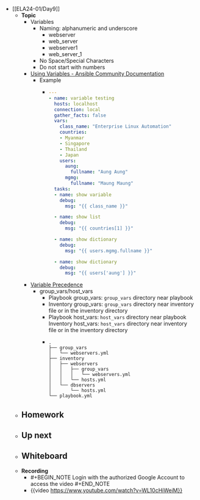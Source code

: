 - [[ELA24-01/Day9]]
	- **Topic**
		- Variables
			- Naming: alphanumeric and underscore
				- webserver
				- web_server
				- webserver1
				- web_server_1
			- No Space/Special Characters
			- Do not start with numbers
		- [Using Variables - Ansible Community Documentation](https://docs.ansible.com/ansible/latest/playbook_guide/playbooks_variables.html)
			- Example
				- ```yaml
				  ---
				  - name: variable testing
				    hosts: localhost
				    connection: local
				    gather_facts: false
				    vars:
				      class_name: "Enterprise Linux Automation"
				      countries:
				      - Myanmar
				      - Singapore
				      - Thailand
				      - Japan
				      users:
				        aung:
				          fullname: "Aung Aung"
				        mgmg:
				          fullname: "Maung Maung"
				    tasks:
				    - name: show variable
				      debug:
				        msg: "{{ class_name }}"
				  
				    - name: show list
				      debug:
				        msg: "{{ countries[1] }}"
				  
				    - name: show dictionary
				      debug:
				        msg: "{{ users.mgmg.fullname }}"
				  
				    - name: show dictionary
				      debug:
				        msg: "{{ users['aung'] }}"
				  ```
		- [Variable Precedence](https://docs.ansible.com/ansible/latest/playbook_guide/playbooks_variables.html#variable-precedence-where-should-i-put-a-variable)
			- group_vars/host_vars
				- Playbook group_vars: `group_vars` directory near playbook
				- Inventory group_vars: `group_vars` directory near inventory file or in the inventory directory
				- Playbook host_vars: `host_vars` directory near playbook
				  Inventory host_vars: `host_vars` directory near inventory file or in the inventory directory
				- ```shell
				  .
				  ├── group_vars
				  │   └── webservers.yml
				  ├── inventory
				  │   ├── webservers
				  │   │   ├── group_vars
				  │   │   │   └── webservers.yml
				  │   │   └── hosts.yml
				  │   └── dbservers
				  │       └── hosts.yml
				  └── playbook.yml
				  ```
	- **Homework**
		-
	- **Up next**
		-
	- **Whiteboard**
		-
	- **Recording**
		- #+BEGIN_NOTE
		  Login with the authorized Google Account to access the video
		  #+END_NOTE
		- {{video https://www.youtube.com/watch?v=WL10cHiWeiM}}